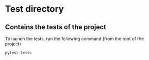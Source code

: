 # Test directory
## Contains the tests of the project


To launch the tests, run the following command (from the root of the project)
```bash
pytest tests
```
